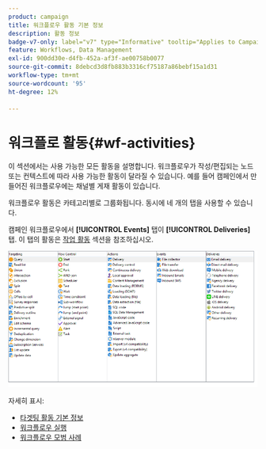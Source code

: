 ```yaml
---
product: campaign
title: 워크플로우 활동 기본 정보
description: 활동 정보
badge-v7-only: label="v7" type="Informative" tooltip="Applies to Campaign Classic v7 only"
feature: Workflows, Data Management
exl-id: 900dd30e-d4fb-452a-af3f-ae00758b0077
source-git-commit: 8debcd3d8fb883b3316cf75187a86bebf15a1d31
workflow-type: tm+mt
source-wordcount: '95'
ht-degree: 12%

---
```


# 워크플로 활동{#wf-activities}



이 섹션에서는 사용 가능한 모든 활동을 설명합니다. 워크플로우가 작성/편집되는 노드 또는 컨텍스트에 따라 사용 가능한 활동이 달라질 수 있습니다. 예를 들어 캠페인에서 만들어진 워크플로우에는 채널별 게재 활동이 있습니다.

워크플로우 활동은 카테고리별로 그룹화됩니다. 동시에 네 개의 탭을 사용할 수 있습니다.

캠페인 워크플로우에서 **[!UICONTROL Events]** 탭이 **[!UICONTROL Deliveries]** 탭. 이 탭의 활동은 [작업 활동](about-action-activities.md) 섹션을 참조하십시오.

![](assets/wf-activity-tabs.png)

자세히 표시:

* [타겟팅 활동 기본 정보](about-targeting-activities.md)
* [워크플로우 실행](starting-a-workflow.md)
* [워크플로우 모범 사례](workflow-best-practices.md)
